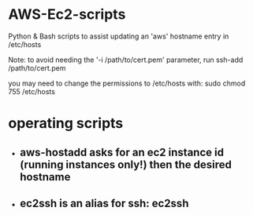 # AWS-Ec2-scripts
Python &amp; Bash scripts to assist updating an 'aws' hostname entry in /etc/hosts

Note: to avoid needing the '-i /path/to/cert.pem' parameter, run ssh-add /path/to/cert.pem

you may need to change the permissions to /etc/hosts with: sudo chmod 755 /etc/hosts

# operating scripts
- ## aws-hostadd asks for an ec2 instance id (running instances only!) then the desired hostname
- ## ec2ssh is an alias for ssh: ec2ssh <awshostname>
